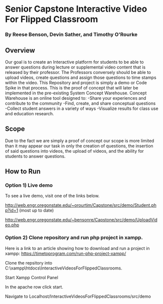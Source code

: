 # Senior Capstone Interactive Video For Flipped Classroom
### By Reese Benson, Devin Sather, and Timothy O'Rourke
 
## Overview
Our goal is to create an Interactive platform for students to be able to answer questions during lecture or supplemental video content that is released by their professor. The Professors conversely should be able to upload videos, create questions and assign those questions to time stamps within the video. This Repository and project is simply a demo or Code Spike in that process. This is the proof of concept that will later be implemented in the pre-existing System Concept Warehouse. Concept Warehouse is an online tool designed to:
-Share your experiences and contribute to the community
-Find, create, and share conceptual questions
-Collect student answers in a variety of ways
-Visualize results for class use and education research.
 
## Scope
Due to the fact we are simply a proof of concept our scope is more limited than it may appear our task in only the creation of questions, the insertion of said questions into videos, the upload of videos, and the ability for students to answer questions.

## How to Run

### Option 1) Live demo
To see a live demo, visit one of the links below.

http://web.engr.oregonstate.edu/~orourtim/Capstone/src/demo/Student.php?id=1   (most up to date)

http://web.engr.oregonstate.edu/~bensonre/Capstone/src/demo/UploadVideo.php 

### Option 2) Clone repository and run php project in xampp.
Here is a link to an article showing how to download and run a project in xampp: https://timetoprogram.com/run-php-project-xampp/

Clone the repsitory into C:\xampp\htdocs\InteractiveVideosForFlippedClassrooms.

Start Xampp Control Panel

In the apache row click start.

Navigate to Localhost/InteractiveVideosForFlippedClassrooms/src/demo

          
          
 

